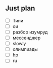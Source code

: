 ## Just plan
- [ ] Тини
- [ ] ои
- [ ] разбор изумруд
- [ ] мессенджер
- [ ] slowly 
- [ ] олимпиады 
- [ ] hp
- [ ] ru
